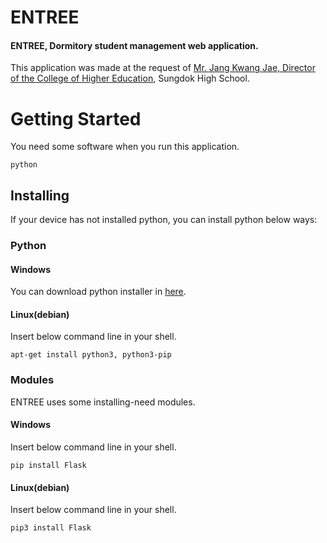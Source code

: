 ENTREE
===========
#### ENTREE, Dormitory student management web application.

This application was made at the request of [Mr. Jang Kwang Jae, Director of the College of Higher Education](https://www.facebook.com/kwangjae.jang), Sungdok High School.

# Getting Started
You need some software when you run this application.
```
python
```

## Installing
If your device has not installed python, you can install python below ways:

### Python
#### Windows
You can download python installer in [here](https://www.python.org/downloads/).

#### Linux(debian)
Insert below command line in your shell.
```
apt-get install python3, python3-pip
```

### Modules
ENTREE uses some installing-need modules.
#### Windows
Insert below command line in your shell.
```
pip install Flask
```
#### Linux(debian)
Insert below command line in your shell.
```
pip3 install Flask
```

